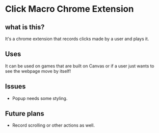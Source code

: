 # Click Macro Chrome Extension
## what is this?
It's a chrome extension that records clicks made by a user and plays it.

## Uses
It can be used on games that are built on Canvas or if a user just wants to see the webpage move by itself!

## Issues
* Popup needs some styling.

## Future plans
* Record scrolling or other actions as well.